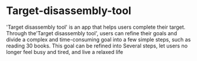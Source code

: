 # Target-disassembly-tool
'Target disassembly tool' is an app that helps users complete their target. Through the'Target disassembly tool', users can refine their goals and divide a complex and time-consuming goal into a few simple steps, such as reading 30 books. This goal can be refined into Several steps, let users no longer feel busy and tired, and live a relaxed life
